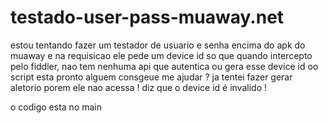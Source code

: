 # testado-user-pass-muaway.net
estou tentando fazer um testador de usuario e senha encima do apk do muaway e na requisicao ele pede um device id  so que quando intercepto pelo fiddler, nao tem nenhuma api que autentica ou gera esse device id oo script esta pronto alguem consgeue me ajudar ?  ja tentei fazer gerar aletorio porem ele nao acessa ! diz que o device id é invalido !

o codigo esta no main 
